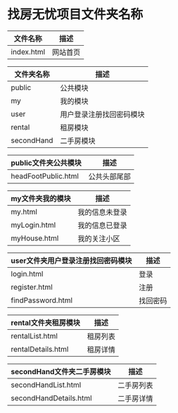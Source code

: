# 找房无忧项目文件夹名称 



| 文件名称   | 描述     |
| ---------- | -------- |
| index.html | 网站首页 |



| 文件夹名称 | 描述                     |
| ---------- | ------------------------ |
| public     | 公共模块                 |
| my         | 我的模块                 |
| user       | 用户登录注册找回密码模块 |
| rental     | 租房模块                 |
| secondHand | 二手房模块               |



| public文件夹公共模块 | 描述         |
| -------------------- | ------------ |
| headFootPublic.html  | 公共头部尾部 |



| my文件夹我的模块 | 描述           |
| ---------------- | -------------- |
| my.html          | 我的信息未登录 |
| myLogin.html     | 我的信息已登录 |
| myHouse.html     | 我的关注小区   |



| user文件夹用户登录注册找回密码模块 | 描述     |
| ---------------------------------- | -------- |
| login.html                         | 登录     |
| register.html                      | 注册     |
| findPassword.html                  | 找回密码 |



| rental文件夹租房模块 | 描述     |
| -------------------- | -------- |
| rentalList.html      | 租房列表 |
| rentalDetails.html   | 租房详情 |



| secondHand文件夹二手房模块 | 描述       |
| -------------------------- | ---------- |
| secondHandList.html        | 二手房列表 |
| secondHandDetails.html     | 二手房详情 |
